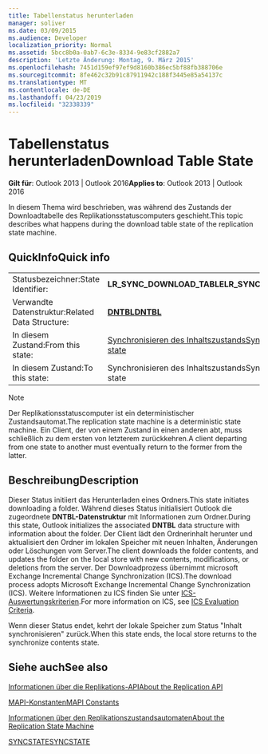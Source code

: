 ```yaml
---
title: Tabellenstatus herunterladen
manager: soliver
ms.date: 03/09/2015
ms.audience: Developer
localization_priority: Normal
ms.assetid: 5bcc8b0a-0ab7-6c3e-8334-9e83cf2882a7
description: 'Letzte Änderung: Montag, 9. März 2015'
ms.openlocfilehash: 7451d159ef97ef9d8160b386ec5bf88fb388706e
ms.sourcegitcommit: 8fe462c32b91c87911942c188f3445e85a54137c
ms.translationtype: MT
ms.contentlocale: de-DE
ms.lasthandoff: 04/23/2019
ms.locfileid: "32338339"
---
```

# <a name="download-table-state"></a><span data-ttu-id="0a17a-103">Tabellenstatus herunterladen</span><span class="sxs-lookup"><span data-stu-id="0a17a-103">Download Table State</span></span>

  
  
<span data-ttu-id="0a17a-104">**Gilt für**: Outlook 2013 | Outlook 2016</span><span class="sxs-lookup"><span data-stu-id="0a17a-104">**Applies to**: Outlook 2013 | Outlook 2016</span></span> 
  
 <span data-ttu-id="0a17a-105">In diesem Thema wird beschrieben, was während des Zustands der Downloadtabelle des Replikationsstatuscomputers geschieht.</span><span class="sxs-lookup"><span data-stu-id="0a17a-105">This topic describes what happens during the download table state of the replication state machine.</span></span> 
  
## <a name="quick-info"></a><span data-ttu-id="0a17a-106">QuickInfo</span><span class="sxs-lookup"><span data-stu-id="0a17a-106">Quick info</span></span>

|||
|:-----|:-----|
|<span data-ttu-id="0a17a-107">Statusbezeichner:</span><span class="sxs-lookup"><span data-stu-id="0a17a-107">State Identifier:</span></span>  <br/> |<span data-ttu-id="0a17a-108">**LR_SYNC_DOWNLOAD_TABLE**</span><span class="sxs-lookup"><span data-stu-id="0a17a-108">**LR_SYNC_DOWNLOAD_TABLE**</span></span> <br/> |
|<span data-ttu-id="0a17a-109">Verwandte Datenstruktur:</span><span class="sxs-lookup"><span data-stu-id="0a17a-109">Related Data Structure:</span></span>  <br/> |<span data-ttu-id="0a17a-110">**[DNTBL](dntbl.md)**</span><span class="sxs-lookup"><span data-stu-id="0a17a-110">**[DNTBL](dntbl.md)**</span></span> <br/> |
|<span data-ttu-id="0a17a-111">In diesem Zustand:</span><span class="sxs-lookup"><span data-stu-id="0a17a-111">From this state:</span></span>  <br/> |[<span data-ttu-id="0a17a-112">Synchronisieren des Inhaltszustands</span><span class="sxs-lookup"><span data-stu-id="0a17a-112">Synchronize contents state</span></span>](synchronize-contents-state.md) <br/> |
|<span data-ttu-id="0a17a-113">In diesem Zustand:</span><span class="sxs-lookup"><span data-stu-id="0a17a-113">To this state:</span></span>  <br/> |<span data-ttu-id="0a17a-114">Synchronisieren des Inhaltszustands</span><span class="sxs-lookup"><span data-stu-id="0a17a-114">Synchronize contents state</span></span>  <br/> |
   
> [!NOTE]
> <span data-ttu-id="0a17a-115">Der Replikationsstatuscomputer ist ein deterministischer Zustandsautomat.</span><span class="sxs-lookup"><span data-stu-id="0a17a-115">The replication state machine is a deterministic state machine.</span></span> <span data-ttu-id="0a17a-116">Ein Client, der von einem Zustand in einen anderen abt, muss schließlich zu dem ersten von letzterem zurückkehren.</span><span class="sxs-lookup"><span data-stu-id="0a17a-116">A client departing from one state to another must eventually return to the former from the latter.</span></span> 
  
## <a name="description"></a><span data-ttu-id="0a17a-117">Beschreibung</span><span class="sxs-lookup"><span data-stu-id="0a17a-117">Description</span></span>

<span data-ttu-id="0a17a-118">Dieser Status initiiert das Herunterladen eines Ordners.</span><span class="sxs-lookup"><span data-stu-id="0a17a-118">This state initiates downloading a folder.</span></span> <span data-ttu-id="0a17a-119">Während dieses Status initialisiert Outlook die zugeordnete **DNTBL-Datenstruktur** mit Informationen zum Ordner.</span><span class="sxs-lookup"><span data-stu-id="0a17a-119">During this state, Outlook initializes the associated **DNTBL** data structure with information about the folder.</span></span> <span data-ttu-id="0a17a-120">Der Client lädt den Ordnerinhalt herunter und aktualisiert den Ordner im lokalen Speicher mit neuen Inhalten, Änderungen oder Löschungen vom Server.</span><span class="sxs-lookup"><span data-stu-id="0a17a-120">The client downloads the folder contents, and updates the folder on the local store with new contents, modifications, or deletions from the server.</span></span> <span data-ttu-id="0a17a-121">Der Downloadprozess übernimmt microsoft Exchange Incremental Change Synchronization (ICS).</span><span class="sxs-lookup"><span data-stu-id="0a17a-121">The download process adopts Microsoft Exchange Incremental Change Synchronization (ICS).</span></span> <span data-ttu-id="0a17a-122">Weitere Informationen zu ICS finden Sie unter [ICS-Auswertungskriterien](https://msdn.microsoft.com/library/aa579252%28EXCHG.80%29.aspx).</span><span class="sxs-lookup"><span data-stu-id="0a17a-122">For more information on ICS, see [ICS Evaluation Criteria](https://msdn.microsoft.com/library/aa579252%28EXCHG.80%29.aspx).</span></span>
  
<span data-ttu-id="0a17a-123">Wenn dieser Status endet, kehrt der lokale Speicher zum Status "Inhalt synchronisieren" zurück.</span><span class="sxs-lookup"><span data-stu-id="0a17a-123">When this state ends, the local store returns to the synchronize contents state.</span></span>
  
## <a name="see-also"></a><span data-ttu-id="0a17a-124">Siehe auch</span><span class="sxs-lookup"><span data-stu-id="0a17a-124">See also</span></span>



[<span data-ttu-id="0a17a-125">Informationen über die Replikations-API</span><span class="sxs-lookup"><span data-stu-id="0a17a-125">About the Replication API</span></span>](about-the-replication-api.md)
  
[<span data-ttu-id="0a17a-126">MAPI-Konstanten</span><span class="sxs-lookup"><span data-stu-id="0a17a-126">MAPI Constants</span></span>](mapi-constants.md)
  
[<span data-ttu-id="0a17a-127">Informationen über den Replikationszustandsautomaten</span><span class="sxs-lookup"><span data-stu-id="0a17a-127">About the Replication State Machine</span></span>](about-the-replication-state-machine.md)
  
[<span data-ttu-id="0a17a-128">SYNCSTATE</span><span class="sxs-lookup"><span data-stu-id="0a17a-128">SYNCSTATE</span></span>](syncstate.md)

